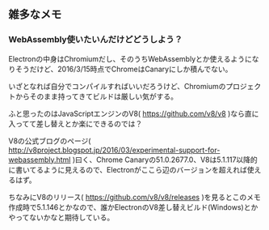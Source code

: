 ## 雑多なメモ

### WebAssembly使いたいんだけどどうしよう？

Electronの中身はChromiumだし、そのうちWebAssemblyとか使えるようになりそうだけど、2016/3/15時点でChromeはCanaryにしか積んでない。

いざとなれば自分でコンパイルすればいいだろうけど、Chromiumのプロジェクトからそのまま持ってきてビルドは厳しい気がする。

ふと思ったのはJavaScriptエンジンのV8( https://github.com/v8/v8 )なら直に入ってて差し替えとか楽にできるのでは？

V8の公式ブログのページ( http://v8project.blogspot.jp/2016/03/experimental-support-for-webassembly.html )曰く、Chrome Canaryの51.0.2677.0、V8は5.1.117以降的に書いてるように見えるので、Electronがここら辺のバージョンを超えれば使えるはず。

ちなみにV8のリリース( https://github.com/v8/v8/releases )を見るとこのメモ作成時で5.1.146とかなので、誰かElectronのV8差し替えビルド(Windows)とかやってないかなと期待している。
